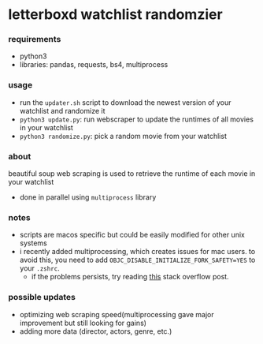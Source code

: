 # letterboxd watchlist randomzier

### requirements

* python3
* libraries: pandas, requests, bs4, multiprocess

### usage

* run the `updater.sh` script to download the newest version of your watchlist and randomize it
* `python3 update.py`: run webscraper to update the runtimes of all movies in your watchlist
* `python3 randomize.py`: pick a random movie from your watchlist


### about

beautiful soup web scraping is used to retrieve the runtime of each movie in your watchlist
* done in parallel using `multiprocess` library

### notes

* scripts are macos specific but could be easily modified for other unix systems
* i recently added multiprocessing, which creates issues for mac users. to avoid this, you need to add `OBJC_DISABLE_INITIALIZE_FORK_SAFETY=YES` to your `.zshrc`. 
    * if the problems persists, try reading 
[this](https://stackoverflow.com/questions/50168647/multiprocessing-causes-python-to-crash-and-gives-an-error-may-have-been-in-progr) stack overflow post.

### possible updates

* optimizing web scraping speed(multiprocessing gave major improvement but still looking for 
gains)
* adding more data (director, actors, genre, etc.)

